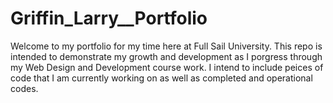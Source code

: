 # Griffin_Larry__Portfolio
Welcome to my portfolio for my time here at Full Sail University. This repo is intended to demonstrate my growth and development as I porgress through my Web Design and Development course work. I intend to include peices of code that I am currently working on as well as completed and operational codes. 
